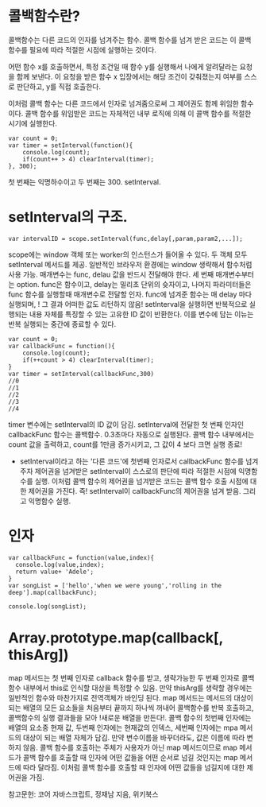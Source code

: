 # 콜백함수란? 
콜백함수는 다른 코드의 인자를 넘겨주는 함수. 콜백 함수를 넘겨 받은 코드는 이 콜백 함수를 필요에 따라 적절한
시점에 실행하는 것이다. 

어떤 함수 x를 호출하면서, 특정 조건일 때 함수 y를 실행해서 나에게 알려달라는 요청을 함께 보낸다.
이 요청을 받은 함수 x 입장에서는 해당 조건이 갖춰졌는지 여부를 스스로 판단하고, y를 직접 호출한다. 

이처럼 콜백 함수는 다른 코드에서 인자로 넘겨줌으로써 그 제어권도 함께 위임한 함수이다. 콜백 함수를 위임받은 코드는 자체적인 내부 로직에 의해 이 콜백 함수를 적절한 시기에 실행한다.

```
var count = 0;
var timer = setInterval(function(){
    console.log(count);
    if(count++ > 4) clearInterval(timer);
}, 300);
```

첫 번째는 익명하수이고 두 번째는 300. setInterval.
# setInterval의 구조.
```
var intervalID = scope.setInterval(func,delay[,param,param2,...]);
```
scope에는 window 객체 또는 worker의 인스턴스가 들어올 수 있다. 두 객체 모두 setInterval 메서드를 제공. 일반적인 브라우저 환경에는 window 생략해서 함수처럼 사용 가능. 매개변수는 func, delau 값을 반드시 전달해야 한다. 세 번째 매개변수부터는 option. func은 함수이고, delay는 밀리초 단위의 슛자이고, 나머지 파라미터들은 func 함수를 실행할때 매개변수로 전달할 인자. func에 넘겨준 함수는 매 delay 마다 실행되며, 
! 그 결과 어떠한 값도 리턴하지 않음!
setInterval을 실행하면 반복적으로 실행되는 내용 자체를 특징할 수 있는 고유한 ID 값이 반환한다. 
이를 변수에 담는 이뉴는 반복 실행되는 중간에 종료할 수 있다. 

```
var count = 0;
var callbackFunc = function(){
    console.log(count);
    if(++count > 4) clearInterval(timer);
}
var timer = setInterval(callbackFunc,300)
//0
//1
//2
//3
//4
```
timer 변수에는 setInterval의 ID 값이 담김. setInterval에 전달한 첫 번째 인자인 callbackFunc 함수는 콜백함수. 0.3초마다 자동으로 실행된다. 콜백 함수 내부에서는 count 값을 출력하고, count를 1만큼 증가시키고, 그 값이 4 보다 크면 실행 종료! 

* setInterval이라고 하는 '다른 코드'에 첫번째 인자로서 callbackFunc 함수를 넘겨주자 제어권을 넘겨받은 setInterval이 스스로의 판단에 따라 적절한 시점에 익명함수를 실행. 이처럼 콜백 함수의 제어권을 넘겨받은 코드는 콜백 함수 호출 시점에 대한 제어권을 가진다. 
즉! setInterval이 callbackFunc의 제어권을 넘겨 받음. 그리고 익명함수 실행. 

# 인자 
```
var callbackFunc = function(value,index){
  console.log(value,index);
  return value+ 'Adele';
}
var songList = ['hello','when we were young','rolling in the deep'].map(callbackFunc);

console.log(songList);
```
# Array.prototype.map(callback[, thisArg])
map 메서드는 첫 번째 인자로 callback 함수를 받고, 생략가능한 두 번째 인자로 콜백 함수 내부에서 this로 인식할 대상을 특정할 수 있음. 만약 thisArg를 생략할 경우에는 일반적인 함수와 마찬가지로 전역객체가 바인딩 된다. map 메서드는 메서드의 대상이 되는 배열의 모든 요소들을 처음부터 끝까지 하나씩 꺼내어 콜백함수를 반복 호출하고, 콜백함수의 실행 결과들을 모아 !새로운 배열을 만든다!. 콜백 함수의 첫번째 인자에는 배열의 요소중 현재 값, 두번째 인자에는 현재값의 인덱스, 세번째 인자에는 mpa 메서드의 대상이 되는 배열 자체가 담김. 
만약 변수이름을 바꾸더라도, 값은 이름에 따라 변하지 않음. 
콜백 함수를 호출하는 주체가 사용자가 아닌 map 메서드이므로 map 메서드가 콜백 함수를 호출할 때 인자에 어떤
값들을 어떤 순서로 넘길 것인지는 map 메서드에 따라 달라짐. 이처럼 콜백 함수를 호출할 때 인자에 어떤 값들을 넘길지에 대한 제어권을 가짐. 

참고문헌: 코어 자바스크립트, 정재남 지음, 위키북스



